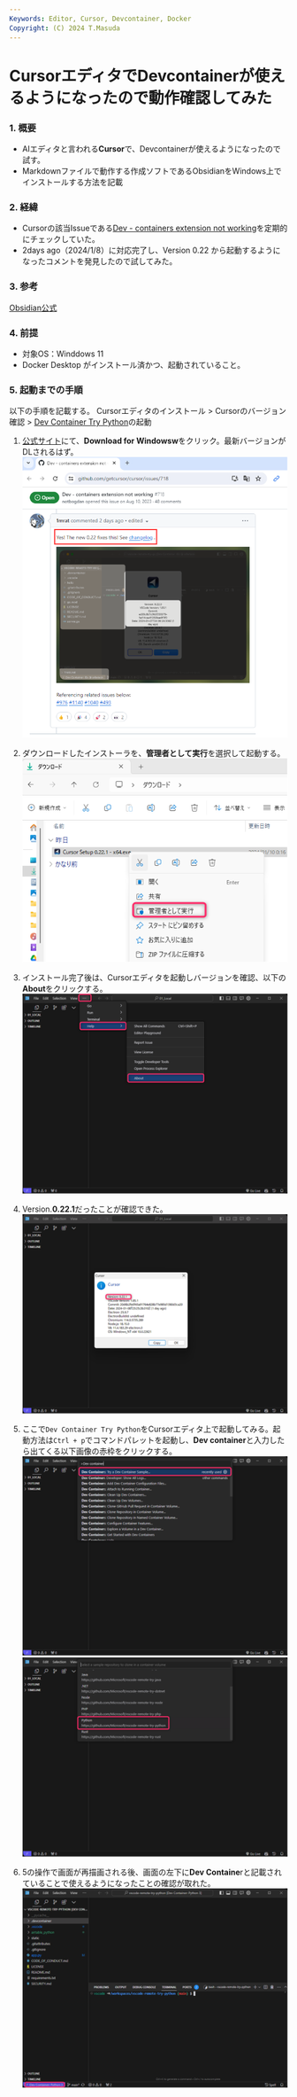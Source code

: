 ```yaml
---
Keywords: Editor, Cursor, Devcontainer, Docker
Copyright: (C) 2024 T.Masuda
---
```

# CursorエディタでDevcontainerが使えるようになったので動作確認してみた

### 1. 概要
* AIエディタと言われる**Cursor**で、Devcontainerが使えるようになったので試す。
* Markdownファイルで動作する作成ソフトであるObsidianをWindows上でインストールする方法を記載

### 2. 経緯
* Cursorの該当Issueである[Dev - containers extension not working](https://github.com/getcursor/cursor/issues/718)を定期的にチェックしていた。
* 2days ago（2024/1/8）に対応完了し、Version 0.22 から起動するようになったコメントを発見したので試してみた。

### 3. 参考
 [Obsidian公式](https://help.obsidian.md/Getting+started/Download+and+install+Obsidian)

### 4. 前提
* 対象OS：Winddows 11
* Docker Desktop がインストール済かつ、起動されていること。

### 5. 起動までの手順

以下の手順を記載する。
Cursorエディタのインストール > Cursorのバージョン確認 > [Dev Container Try Python](https://github.com/microsoft/vscode-remote-try-python)の起動


1. [公式サイト](https://cursor.sh/)にて、**Download for Windowsw**をクリック。最新バージョンがDLされるはず。
    ![1.dio.png](./1.dio.png)

2. ダウンロードしたインストーラを、**管理者として実行**を選択して起動する。
    ![2.dio.png](./2.dio.png)

3. インストール完了後は、Cursorエディタを起動しバージョンを確認、以下の**About**をクリックする。
    ![3.dio.png](./3.dio.png)

4. Version.**0.22.1**だったことが確認できた。
    ![4.dio.png](./4.dio.png)

5. ここで`Dev Container Try Python`をCursorエディタ上で起動してみる。起動方法は`Ctrl + p`でコマンドパレットを起動し、**Dev container**と入力したら出てくる以下画像の赤枠をクリックする。
    ![5.dio.png](./5.dio.png)
    ![6.dio.png](./6.dio.png)

6. 5の操作で画面が再描画される後、画面の左下に**Dev Containe**rと記載されていることで使えるようになったことの確認が取れた。
    ![7.dio.png](./7.dio.png)
